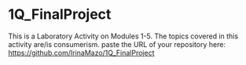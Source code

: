 # 1Q_FinalProject

This is a Laboratory Activity on Modules 1-5.
The topics covered in this activity are/is consumerism.
paste the URL of your repository here:
https://github.com/IrinaMazo/1Q_FinalProject
